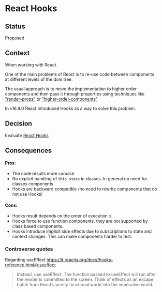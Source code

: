# React Hooks

## Status

Proposed

## Context

When working with React.

One of the main problems of React is to re-use code between components at different levels of the dom tree.

The usual approach is to move the implementation to higher order components and then pass it through properties using techniques like ["render-props"](https://it.reactjs.org/docs/render-props.html) or ["higher-order-components"](https://it.reactjs.org/docs/higher-order-components.html)

In v16.8.0 React introduced Hooks as a way to solve this problem.


## Decision

Evaluate [React Hooks](https://reactjs.org/docs/hooks-intro.html)

## Consequences

#### Pros:
* The code results more concise
* No explicit handling of `this.state` in classes. In general no need for classes components
* Hooks are backward compatible (no need to rewrite components that do not use Hooks)


#### Cons:
* Hooks result depends on the order of execution :(
* Hooks force to use function components, they are not supported by class based components.
* Hooks introduce implicit side effects due to subscriptions to state and context changes. This can make components harder to test.


### Controverse quotes
Regarding useEffect https://it.reactjs.org/docs/hooks-reference.html#useeffect

> Instead, use useEffect. The function passed to useEffect will run after the render is committed to the screen. Think of effects as an escape hatch from React’s purely functional world into the imperative world.

